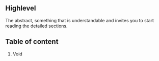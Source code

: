 ## Highlevel
The abstract, something that is understandable and invites you to start reading the detailed sections.

##  Table of content
1.  Void


<!--stackedit_data:
eyJoaXN0b3J5IjpbMTc2ODkzNDI5XX0=
-->